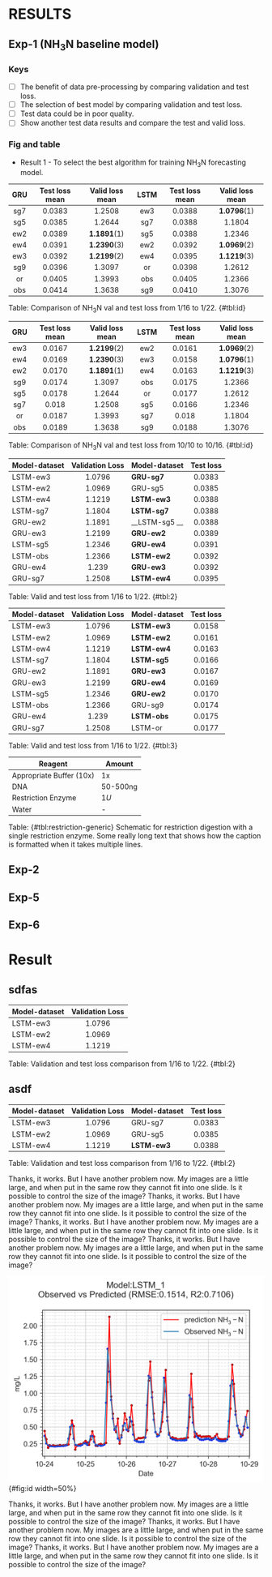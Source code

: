 # RESULTS
## Exp-1 (NH$_{3}$N baseline model)
### Keys
* [ ] The benefit of data pre-processing by comparing validation and test loss.
* [ ] The selection of best model by comparing validation and test loss.
* [ ] Test data could be in poor quality.
* [ ] Show another test data results and compare the test and valid loss.

### Fig and table
* Result 1 - To select the best algorithm for training NH$_{3}$N forecasting model.

|GRU|Test loss mean|Valid loss mean|LSTM|Test loss mean|Valid loss mean|
|:---:|:---:|:---:|:---:|:---:|:---:|
|sg7	  |0.0383|1.2508|    ew3|	 0.0388|**1.0796**(1)|
|sg5	  |0.0385|1.2644|    sg7|	 0.0388|1.1804|
|ew2	  |0.0389|**1.1891**(1)|    sg5|	 0.0388|1.2346|
|ew4	  |0.0391|**1.2390**(3)|    ew2|	 0.0392|**1.0969**(2)|
|ew3	  |0.0392|**1.2199**(2)|    ew4|	 0.0395|**1.1219**(3)|
|sg9	  |0.0396|1.3097|    or |    0.0398|1.2612|
|or	      |0.0405|1.3993|    obs|    0.0405|1.2366|
|obs	  |0.0414|1.3638|    sg9|	 0.0410|1.3076|

Table: Comparison of NH$_{3}$N val and test loss from 1/16 to 1/22. {#tbl:id}


|GRU|Test loss mean|Valid loss mean|LSTM|Test loss mean|Valid loss mean|
|:---:|:---:|:---:|:---:|:---:|:---:|
|ew3|0.0167|**1.2199**(2)|ew2|0.0161|**1.0969**(2)|
|ew4|0.0169|**1.2390**(3)|ew3|0.0158|**1.0796**(1)|
|ew2|0.0170|**1.1891**(1)|ew4|0.0163|**1.1219**(3)|
|sg9|0.0174|1.3097|obs|0.0175|1.2366|
|sg5|0.0178|1.2644|or|0.0177|1.2612|
|sg7|0.018|1.2508|sg5|0.0166|1.2346|
|or|0.0187|1.3993|sg7|0.018|1.1804|
|obs|0.0189|1.3638|sg9|0.0188|1.3076|

Table: Comparison of NH$_{3}$N val and test loss from 10/10 to 10/16. {#tbl:id}


|Model-dataset|Validation Loss|Model-dataset    |Test loss|
|:---         |:---:          |:---             |:---:    |
|LSTM-ew3	    |1.0796         |__GRU-sg7__	    |0.0383   |
|LSTM-ew2	    |1.0969         |GRU-sg5	        |0.0385   |
|LSTM-ew4	    |1.1219         |__LSTM-ew3__	    |0.0388   |
|LSTM-sg7	    |1.1804         |__LSTM-sg7__	    |0.0388   |
|GRU-ew2	    |1.1891         |__LSTM-sg5	__    |0.0388   |
|GRU-ew3	    |1.2199         |__GRU-ew2__	    |0.0389   |
|LSTM-sg5	    |1.2346         |__GRU-ew4__	    |0.0391   |
|LSTM-obs	    |1.2366         |__LSTM-ew2__     |0.0392   |
|GRU-ew4	    |1.239          |__GRU-ew3__	    |0.0392   |
|GRU-sg7	    |1.2508         |__LSTM-ew4__	    |0.0395   |

Table: Valid and test loss from 1/16 to 1/22. {#tbl:2}

|Model-dataset|Validation Loss|Model-dataset    |Test loss|
|:---         |:---:          |:---             |:---:    |
|LSTM-ew3	    |1.0796         |__LSTM-ew3__	    |0.0158|
|LSTM-ew2	    |1.0969         |__LSTM-ew2__	    |0.0161|
|LSTM-ew4	    |1.1219         |__LSTM-ew4__	    |0.0163|
|LSTM-sg7	    |1.1804         |__LSTM-sg5__	    |0.0166|
|GRU-ew2	    |1.1891         |__GRU-ew3__	    |0.0167|
|GRU-ew3	    |1.2199         |__GRU-ew4__	    |0.0169|
|LSTM-sg5	    |1.2346         |__GRU-ew2__	    |0.0170|
|LSTM-obs	    |1.2366         |GRU-sg9	        |0.0174|
|GRU-ew4	    |1.239          |__LSTM-obs__	    |0.0175|
|GRU-sg7	    |1.2508         |LSTM-or	        |0.0177|

Table: Valid and test loss from 1/16 to 1/22. {#tbl:3}

| Reagent                  | Amount   |
| ------------------------ | -------- |
| Appropriate Buffer (10x) | 1x       |
| DNA                      | 50-500ng |
| Restriction Enzyme       | 1*U*     |
| Water                    | -        |

Table: {#tbl:restriction-generic} Schematic for restriction digestion with a single restriction enzyme. Some really long text that shows how the caption is formatted when it takes multiple lines.

## Exp-2

## Exp-5

## Exp-6
# Result
## sdfas
|Model-dataset|Validation Loss|
|:---         |:---: |
|LSTM-ew3	    |1.0796|
|LSTM-ew2	    |1.0969|
|LSTM-ew4	    |1.1219|

Table: Validation and test loss comparison from 1/16 to 1/22. {#tbl:2}

## asdf
|Model-dataset|Validation Loss|Model-dataset|Test loss|
|:---         |:---: |:---            |:---: |
|LSTM-ew3	    |1.0796|GRU-sg7	        |0.0383|
|LSTM-ew2	    |1.0969|GRU-sg5	        |0.0385|
|LSTM-ew4	    |1.1219|__LSTM-ew3__	  |0.0388|

Table: Validation and test loss comparison from 1/16 to 1/22. {#tbl:2}


Thanks, it works. But I have another problem now. My images are a little large, and when put in the same row they cannot fit into one slide. Is it possible to control the size of the image? Thanks, it works. But I have another problem now. My images are a little large, and when put in the same row they cannot fit into one slide. Is it possible to control the size of the image? Thanks, it works. But I have another problem now. My images are a little large, and when put in the same row they cannot fit into one slide. Is it possible to control the size of the image? Thanks, it works. But I have another problem now. My images are a little large, and when put in the same row they cannot fit into one slide. Is it possible to control the size of the image? 

![tesst](../Chap-3-Materials-and-Methods/LSTM_1_pred_Step1.png){#fig:id width=50%}

Thanks, it works. But I have another problem now. My images are a little large, and when put in the same row they cannot fit into one slide. Is it possible to control the size of the image? Thanks, it works. But I have another problem now. My images are a little large, and when put in the same row they cannot fit into one slide. Is it possible to control the size of the image? Thanks, it works. But I have another problem now. My images are a little large, and when put in the same row they cannot fit into one slide. Is it possible to control the size of the image?
